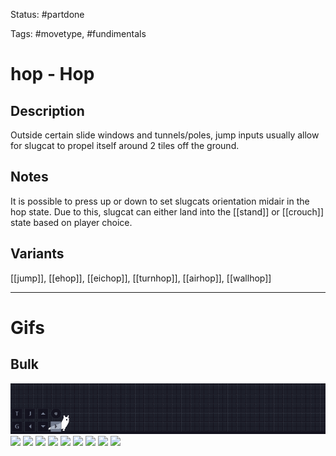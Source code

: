 Status: #partdone 

Tags: #movetype, #fundimentals

# hop - Hop
## Description
Outside certain slide windows and tunnels/poles, jump inputs usually allow for slugcat to propel itself around 2 tiles off the ground.

## Notes
It is possible to press up or down to set slugcats orientation midair in the hop state. Due to this, slugcat can either land into the [[stand]] or [[crouch]] state based on player choice.

## Variants
[[jump]], [[ehop]], [[eichop]], [[turnhop]], [[airhop]], [[wallhop]]

___
# Gifs
## Bulk
<img src=https://raw.githubusercontent.com/LauraHannah44/Rain-World-Movement/main/Files/hop_0.gif>

<img src=https://raw.githubusercontent.com/LauraHannah44/Rain-World-Movement/main/Files/hop_1.gif>

<img src=https://raw.githubusercontent.com/LauraHannah44/Rain-World-Movement/main/Files/hop_2.gif>

<img src=https://raw.githubusercontent.com/LauraHannah44/Rain-World-Movement/main/Files/hop_3.gif>

<img src=https://raw.githubusercontent.com/LauraHannah44/Rain-World-Movement/main/Files/hop_4.gif>

<img src=https://raw.githubusercontent.com/LauraHannah44/Rain-World-Movement/main/Files/hop_5.gif>

<img src=https://raw.githubusercontent.com/LauraHannah44/Rain-World-Movement/main/Files/hop_6.gif>

<img src=https://raw.githubusercontent.com/LauraHannah44/Rain-World-Movement/main/Files/hop_7.gif>

<img src=https://raw.githubusercontent.com/LauraHannah44/Rain-World-Movement/main/Files/hop_8.gif>

<img src=https://raw.githubusercontent.com/LauraHannah44/Rain-World-Movement/main/Files/hop_9.gif>

